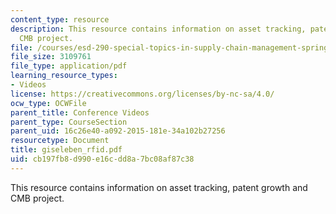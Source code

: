 ```yaml
---
content_type: resource
description: This resource contains information on asset tracking, patent growth and
  CMB project.
file: /courses/esd-290-special-topics-in-supply-chain-management-spring-2005/cb197fb8d990e16cdd8a7bc08af87c38_giseleben_rfid.pdf
file_size: 3109761
file_type: application/pdf
learning_resource_types:
- Videos
license: https://creativecommons.org/licenses/by-nc-sa/4.0/
ocw_type: OCWFile
parent_title: Conference Videos
parent_type: CourseSection
parent_uid: 16c26e40-a092-2015-181e-34a102b27256
resourcetype: Document
title: giseleben_rfid.pdf
uid: cb197fb8-d990-e16c-dd8a-7bc08af87c38
---
```

This resource contains information on asset tracking, patent growth and CMB project.